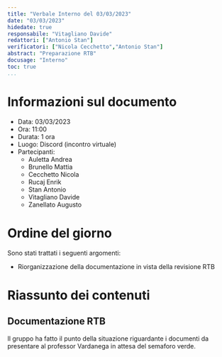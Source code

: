 ```yaml
---
title: "Verbale Interno del 03/03/2023"
date: "03/03/2023"
hidedate: true
responsabile: "Vitagliano Davide"
redattori: ["Antonio Stan"]
verificatori: ["Nicola Cecchetto","Antonio Stan"]
abstract: "Preparazione RTB"
docusage: "Interno"
toc: true
...
```


# Informazioni sul documento

* Data: 03/03/2023
* Ora: 11:00
* Durata: 1 ora
* Luogo: Discord (incontro virtuale)
* Partecipanti:
  * Auletta Andrea
  * Brunello Mattia
  * Cecchetto Nicola
  * Rucaj Enrik
  * Stan Antonio
  * Vitagliano Davide
  * Zanellato Augusto

# Ordine del giorno

Sono stati trattati i seguenti argomenti:

* Riorganizzazione della documentazione in vista della revisione RTB

# Riassunto dei contenuti

## Documentazione RTB

Il gruppo ha fatto il punto della situazione riguardante i documenti da presentare al professor Vardanega in attesa del semaforo verde.
